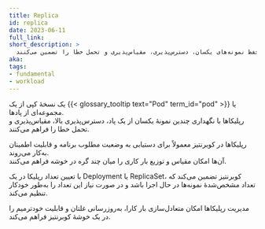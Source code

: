 ```yaml
---
title: Replica
id: replica
date: 2023-06-11
full_link: 
short_description: >
  رپلیکاها نسخه‌های کپی پادها هستند که با حفظ نمونه‌های یکسان، دسترس‌پذیری، مقیاس‌پذیری و تحمل خطا را تضمین می‌کنند.
aka: 
tags:
- fundamental
- workload
---
```

 یک نسخهٔ کپی از یک {{< glossary_tooltip text="Pod" term_id="pod" >}} یا مجموعه‌ای از پادها.  
رپلیکاها با نگهداری چندین نمونهٔ یکسان از یک پاد، دسترس‌پذیری بالا، مقیاس‌پذیری و تحمل خطا را فراهم می‌کنند.

<!--more-->

رپلیکاها در کوبرنتیز معمولاً برای دستیابی به وضعیت مطلوب برنامه و قابلیت اطمینان به‌کار می‌روند.  
آن‌ها امکان مقیاس و توزیع بار کاری را میان چند گره در خوشه فراهم می‌کنند.

با تعیین تعداد رپلیکا در یک Deployment یا ReplicaSet، کوبرنتیز تضمین می‌کند که
تعداد مشخص‌شدهٔ نمونه‌ها در حال اجرا باشد و در صورت نیاز این تعداد را به‌طور خودکار تنظیم می‌کند.

مدیریت رپلیکاها امکان متعادل‌سازی بار کارا، به‌روزرسانی غلتان و
قابلیت خودترمیم را در یک خوشهٔ کوبرنتیز فراهم می‌کند.
